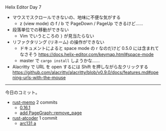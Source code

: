 Helix Editor Day 7

- マウスでスクロールできないの、地味に不便な気がする
  - z (view mode) の f / b で PageDown / PageUp できるけど……
- 段落単位での移動ができない
  - Vim でいうところの `}` が見当たらない
- リファクタリング (リネーム) の操作ができない
  - ドキュメントによると space mode の r なのだけど 0.5.0 には含まれてなさそう
    <https://docs.helix-editor.com/keymap.html#space-mode>
  - master で `cargo install` しようかな……
- Alacritty で URL を open するには Shift を押しながら左クリックする
  <https://github.com/alacritty/alacritty/blob/v0.9.0/docs/features.md#opening-urls-with-the-mouse>

---

今日のコミット。

- [rust-memo](https://github.com/bouzuya/rust-memo) 2 commits
  - [0.16.1](https://github.com/bouzuya/rust-memo/commit/4400fe99336ed79c3f8ed24edc25bed4a5f6415a)
  - [add PageGraph::remove_page](https://github.com/bouzuya/rust-memo/commit/b87bf9a18c070bc12d11976323510f20585a4ebf)
- [rust-atcoder](https://github.com/bouzuya/rust-atcoder) 1 commit
  - [arc131 a](https://github.com/bouzuya/rust-atcoder/commit/b3a6dc90f89c1770a6c3c4e5239b2c18309bc4eb)

